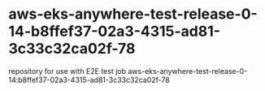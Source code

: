 # aws-eks-anywhere-test-release-0-14-b8ffef37-02a3-4315-ad81-3c33c32ca02f-78
repository for use with E2E test job aws-eks-anywhere-test-release-0-14:b8ffef37-02a3-4315-ad81-3c33c32ca02f-78
